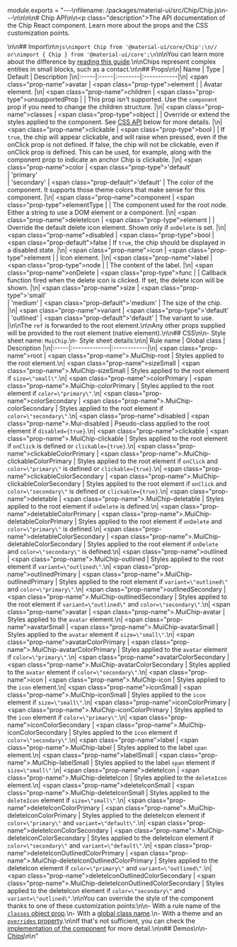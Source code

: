 module.exports = "---\nfilename: /packages/material-ui/src/Chip/Chip.js\n---\n\n<!--- This documentation is automatically generated, do not try to edit it. -->\n\n# Chip API\n\n<p class=\"description\">The API documentation of the Chip React component. Learn more about the props and the CSS customization points.</p>\n\n## Import\n\n```js\nimport Chip from '@material-ui/core/Chip';\n// or\nimport { Chip } from '@material-ui/core';\n```\n\nYou can learn more about the difference by [reading this guide](/guides/minimizing-bundle-size/).\n\nChips represent complex entities in small blocks, such as a contact.\n\n## Props\n\n| Name | Type | Default | Description |\n|:-----|:-----|:--------|:------------|\n| <span class=\"prop-name\">avatar</span> | <span class=\"prop-type\">element</span> |  | Avatar element. |\n| <span class=\"prop-name\">children</span> | <span class=\"prop-type\">unsupportedProp</span> |  | This prop isn't supported. Use the `component` prop if you need to change the children structure. |\n| <span class=\"prop-name\">classes</span> | <span class=\"prop-type\">object</span> |  | Override or extend the styles applied to the component. See [CSS API](#css) below for more details. |\n| <span class=\"prop-name\">clickable</span> | <span class=\"prop-type\">bool</span> |  | If `true`, the chip will appear clickable, and will raise when pressed, even if the onClick prop is not defined. If false, the chip will not be clickable, even if onClick prop is defined. This can be used, for example, along with the component prop to indicate an anchor Chip is clickable. |\n| <span class=\"prop-name\">color</span> | <span class=\"prop-type\">'default'<br>&#124;&nbsp;'primary'<br>&#124;&nbsp;'secondary'</span> | <span class=\"prop-default\">'default'</span> | The color of the component. It supports those theme colors that make sense for this component. |\n| <span class=\"prop-name\">component</span> | <span class=\"prop-type\">elementType</span> |  | The component used for the root node. Either a string to use a DOM element or a component. |\n| <span class=\"prop-name\">deleteIcon</span> | <span class=\"prop-type\">element</span> |  | Override the default delete icon element. Shown only if `onDelete` is set. |\n| <span class=\"prop-name\">disabled</span> | <span class=\"prop-type\">bool</span> | <span class=\"prop-default\">false</span> | If `true`, the chip should be displayed in a disabled state. |\n| <span class=\"prop-name\">icon</span> | <span class=\"prop-type\">element</span> |  | Icon element. |\n| <span class=\"prop-name\">label</span> | <span class=\"prop-type\">node</span> |  | The content of the label. |\n| <span class=\"prop-name\">onDelete</span> | <span class=\"prop-type\">func</span> |  | Callback function fired when the delete icon is clicked. If set, the delete icon will be shown. |\n| <span class=\"prop-name\">size</span> | <span class=\"prop-type\">'small'<br>&#124;&nbsp;'medium'</span> | <span class=\"prop-default\">'medium'</span> | The size of the chip. |\n| <span class=\"prop-name\">variant</span> | <span class=\"prop-type\">'default'<br>&#124;&nbsp;'outlined'</span> | <span class=\"prop-default\">'default'</span> | The variant to use. |\n\nThe `ref` is forwarded to the root element.\n\nAny other props supplied will be provided to the root element (native element).\n\n## CSS\n\n- Style sheet name: `MuiChip`.\n- Style sheet details:\n\n| Rule name | Global class | Description |\n|:-----|:-------------|:------------|\n| <span class=\"prop-name\">root</span> | <span class=\"prop-name\">.MuiChip-root</span> | Styles applied to the root element.\n| <span class=\"prop-name\">sizeSmall</span> | <span class=\"prop-name\">.MuiChip-sizeSmall</span> | Styles applied to the root element if `size=\"small\"`.\n| <span class=\"prop-name\">colorPrimary</span> | <span class=\"prop-name\">.MuiChip-colorPrimary</span> | Styles applied to the root element if `color=\"primary\"`.\n| <span class=\"prop-name\">colorSecondary</span> | <span class=\"prop-name\">.MuiChip-colorSecondary</span> | Styles applied to the root element if `color=\"secondary\"`.\n| <span class=\"prop-name\">disabled</span> | <span class=\"prop-name\">.Mui-disabled</span> | Pseudo-class applied to the root element if `disabled={true}`.\n| <span class=\"prop-name\">clickable</span> | <span class=\"prop-name\">.MuiChip-clickable</span> | Styles applied to the root element if `onClick` is defined or `clickable={true}`.\n| <span class=\"prop-name\">clickableColorPrimary</span> | <span class=\"prop-name\">.MuiChip-clickableColorPrimary</span> | Styles applied to the root element if `onClick` and `color=\"primary\"` is defined or `clickable={true}`.\n| <span class=\"prop-name\">clickableColorSecondary</span> | <span class=\"prop-name\">.MuiChip-clickableColorSecondary</span> | Styles applied to the root element if `onClick` and `color=\"secondary\"` is defined or `clickable={true}`.\n| <span class=\"prop-name\">deletable</span> | <span class=\"prop-name\">.MuiChip-deletable</span> | Styles applied to the root element if `onDelete` is defined.\n| <span class=\"prop-name\">deletableColorPrimary</span> | <span class=\"prop-name\">.MuiChip-deletableColorPrimary</span> | Styles applied to the root element if `onDelete` and `color=\"primary\"` is defined.\n| <span class=\"prop-name\">deletableColorSecondary</span> | <span class=\"prop-name\">.MuiChip-deletableColorSecondary</span> | Styles applied to the root element if `onDelete` and `color=\"secondary\"` is defined.\n| <span class=\"prop-name\">outlined</span> | <span class=\"prop-name\">.MuiChip-outlined</span> | Styles applied to the root element if `variant=\"outlined\"`.\n| <span class=\"prop-name\">outlinedPrimary</span> | <span class=\"prop-name\">.MuiChip-outlinedPrimary</span> | Styles applied to the root element if `variant=\"outlined\"` and `color=\"primary\"`.\n| <span class=\"prop-name\">outlinedSecondary</span> | <span class=\"prop-name\">.MuiChip-outlinedSecondary</span> | Styles applied to the root element if `variant=\"outlined\"` and `color=\"secondary\"`.\n| <span class=\"prop-name\">avatar</span> | <span class=\"prop-name\">.MuiChip-avatar</span> | Styles applied to the `avatar` element.\n| <span class=\"prop-name\">avatarSmall</span> | <span class=\"prop-name\">.MuiChip-avatarSmall</span> | Styles applied to the `avatar` element if `size=\"small\"`.\n| <span class=\"prop-name\">avatarColorPrimary</span> | <span class=\"prop-name\">.MuiChip-avatarColorPrimary</span> | Styles applied to the `avatar` element if `color=\"primary\"`.\n| <span class=\"prop-name\">avatarColorSecondary</span> | <span class=\"prop-name\">.MuiChip-avatarColorSecondary</span> | Styles applied to the `avatar` element if `color=\"secondary\"`.\n| <span class=\"prop-name\">icon</span> | <span class=\"prop-name\">.MuiChip-icon</span> | Styles applied to the `icon` element.\n| <span class=\"prop-name\">iconSmall</span> | <span class=\"prop-name\">.MuiChip-iconSmall</span> | Styles applied to the `icon` element if `size=\"small\"`.\n| <span class=\"prop-name\">iconColorPrimary</span> | <span class=\"prop-name\">.MuiChip-iconColorPrimary</span> | Styles applied to the `icon` element if `color=\"primary\"`.\n| <span class=\"prop-name\">iconColorSecondary</span> | <span class=\"prop-name\">.MuiChip-iconColorSecondary</span> | Styles applied to the `icon` element if `color=\"secondary\"`.\n| <span class=\"prop-name\">label</span> | <span class=\"prop-name\">.MuiChip-label</span> | Styles applied to the label `span` element.\n| <span class=\"prop-name\">labelSmall</span> | <span class=\"prop-name\">.MuiChip-labelSmall</span> | Styles applied to the label `span` element if `size=\"small\"`.\n| <span class=\"prop-name\">deleteIcon</span> | <span class=\"prop-name\">.MuiChip-deleteIcon</span> | Styles applied to the `deleteIcon` element.\n| <span class=\"prop-name\">deleteIconSmall</span> | <span class=\"prop-name\">.MuiChip-deleteIconSmall</span> | Styles applied to the `deleteIcon` element if `size=\"small\"`.\n| <span class=\"prop-name\">deleteIconColorPrimary</span> | <span class=\"prop-name\">.MuiChip-deleteIconColorPrimary</span> | Styles applied to the deleteIcon element if `color=\"primary\"` and `variant=\"default\"`.\n| <span class=\"prop-name\">deleteIconColorSecondary</span> | <span class=\"prop-name\">.MuiChip-deleteIconColorSecondary</span> | Styles applied to the deleteIcon element if `color=\"secondary\"` and `variant=\"default\"`.\n| <span class=\"prop-name\">deleteIconOutlinedColorPrimary</span> | <span class=\"prop-name\">.MuiChip-deleteIconOutlinedColorPrimary</span> | Styles applied to the deleteIcon element if `color=\"primary\"` and `variant=\"outlined\"`.\n| <span class=\"prop-name\">deleteIconOutlinedColorSecondary</span> | <span class=\"prop-name\">.MuiChip-deleteIconOutlinedColorSecondary</span> | Styles applied to the deleteIcon element if `color=\"secondary\"` and `variant=\"outlined\"`.\n\nYou can override the style of the component thanks to one of these customization points:\n\n- With a rule name of the [`classes` object prop](/customization/components/#overriding-styles-with-classes).\n- With a [global class name](/customization/components/#overriding-styles-with-global-class-names).\n- With a theme and an [`overrides` property](/customization/globals/#css).\n\nIf that's not sufficient, you can check the [implementation of the component](https://github.com/Foso/material-ui/blob/master/packages/material-ui/src/Chip/Chip.js) for more detail.\n\n## Demos\n\n- [Chips](/components/chips/)\n\n"